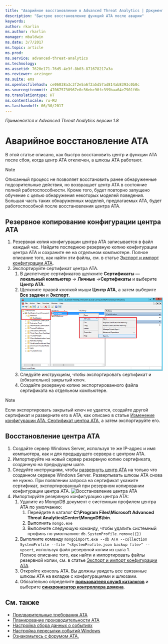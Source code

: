 ```yaml
---
title: "Аварийное восстановление в Advanced Threat Analytics | Документация Майкрософт"
description: "Быстрое восстановление функций ATA после аварии"
keywords: 
author: rkarlin
ms.author: rkarlin
manager: mbaldwin
ms.date: 3/7/2017
ms.topic: article
ms.prod: 
ms.service: advanced-threat-analytics
ms.technology: 
ms.assetid: 7620e171-76d5-4e3f-8b03-871678217a3a
ms.reviewer: arzinger
ms.suite: ems
ms.openlocfilehash: ce06038a3c3f2e5a6f2a5d57ad814ab8393c0b0c
ms.sourcegitcommit: 470675730967e0c36ebc90fc399baa64e7901f6b
ms.translationtype: HT
ms.contentlocale: ru-RU
ms.lasthandoff: 06/30/2017
---
```

*Применяется к Advanced Threat Analytics версии 1.8*



# <a name="ata-disaster-recovery"></a>Аварийное восстановление АТА
В этой статье описано, как быстро восстановить центр и функции ATA после сбоя, когда центр АТА отключен, а шлюзы АТА работают. 

>[!NOTE]
> Описанный процесс не позволяет восстановить ранее обнаруженные подозрительные действия, но возвращает центр ATA в состояние полной работоспособности. Кроме того, будет повторно запущено обучение с целью обнаружения некоторых моделей поведения. Большая часть таких обнаруженных моделей, предлагаемых ATA, будет работоспособной после восстановления центра ATA. 

## <a name="back-up-your-ata-center-configuration"></a>Резервное копирование конфигурации центра ATA

1. Резервная копия конфигурации центра ATA записывается в файл каждый час. Найдите последнюю резервную копию конфигурации центра ATA и сохраните ее на отдельном компьютере. Полное описание того, как найти эти файлы, см. в статье [Экспорт и импорт конфигурации ATA](/advanced-threat-analytics/deploy-use/ata-configuration-file). 
2. Экспортируйте сертификат центра ATA.
    1. В диспетчере сертификатов щелкните **Сертификаты — локальный компьютер** -> **Личные** ->**Сертификаты** и выберите **Центр ATA**.
    2. Щелкните правой кнопкой мыши **Центр ATA**, а затем выберите **Все задачи** и **Экспорт**. 
     ![Сертификат центра ATA](media/ata-center-cert.png)
    3. Следуйте инструкциям, чтобы экспортировать сертификат и (обязательно) закрытый ключ.
    4. Создайте резервную копию экспортированного файла сертификата на отдельном компьютере.

  > [!NOTE] 
  > Если экспортировать закрытый ключ не удается, создайте другой сертификат и разверните его в ATA, как описано в статье [Изменение конфигурации ATA. Сертификат центра ATA](/advanced-threat-analytics/deploy-use/modifying-ata-config-centercert), а затем экспортируйте его. 

## <a name="recover-your-ata-center"></a>Восстановление центра ATA

1. Создайте сервер Windows Server, используя те же IP-адрес и имя компьютера, как и для предыдущего сервера с центром ATA.
4. Импортируйте на новый сервер резервную копию сертификата, созданную на предыдущем шаге.
5. Следуйте инструкциям, чтобы [развернуть центр ATA](/advanced-threat-analytics/deploy-use/install-ata-step1) на только что созданном сервере Windows Server. Развертывать шлюзы ATA снова не нужно. При появлении запроса на сертификат укажите сертификат, экспортированный при резервном копировании конфигурации центра ATA. 
![Восстановление центра ATA](media/disaster-recovery-deploymentss.png)
6. Импортируйте резервную конфигурацию центра ATA:
    1. Удалите из MongoDB документ с системным профилем центра ATA по умолчанию: 
        1. Перейдите в каталог **C:\Program Files\Microsoft Advanced Threat Analytics\Center\MongoDB\bin**. 
        2. Выполнить `mongo.exe` 
        3. Выполните следующую команду, чтобы удалить системный профиль по умолчанию: `db.SystemProfile.remove({})`
    2. Выполните команду `mongoimport.exe --db ATA --collection SystemProfile --file "<SystemProfile.json backup file>" --upsert`, используя файл резервной копии из шага 1.</br>
    Полное описание того, как найти и импортировать файлы резервной копии, см. в статье [Экспорт и импорт конфигурации ATA](/advanced-threat-analytics/deploy-use/ata-configuration-file). 
    3. Откройте консоль ATA. Вы должны увидеть все связанные шлюзы ATA на вкладке с конфигурациями и шлюзами. 
    5. Обязательно определите [**пользователя служб каталогов**](/advanced-threat-analytics/deploy-use/install-ata-step2) и выберите [**синхронизатор контроллера домена**](/advanced-threat-analytics/deploy-use/install-ata-step5). 






## <a name="see-also"></a>См. также
- [Предварительные требования ATA](/advanced-threat-analytics/plan-design/ata-prerequisites)
- [Планирование производительности ATA](/advanced-threat-analytics/plan-design/ata-capacity-planning)
- [Настройка сбора данных о событиях](/advanced-threat-analytics/deploy-use/configure-event-collection)
- [Настройка пересылки событий Windows](/advanced-threat-analytics/deploy-use/configure-event-collection#configuring-windows-event-forwarding)
- [Ознакомьтесь с форумом ATA.](https://social.technet.microsoft.com/Forums/security/home?forum=mata)
